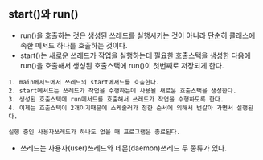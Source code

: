 ## start()와 run()
  - run()을 호출하는 것은 생성된 쓰레드를 실행시키는 것이 아니라 단순히 클래스에 속한 메서드 하나를 호출하는 것이다.
  - start()는 새로운 쓰레드가 작업을 실행하는데 필요한 호출스택을 생성한 다음에 run()을 호출해서 생성된 호출스택에 run()이 첫번째로 저장되게 한다.
  ```
  1. main메서드에서 쓰레드의 start메서드를 호출한다.
  2. start메서드는 쓰레드가 작업을 수행하는데 사용될 새로운 호출스택을 생성한다.
  3. 생성된 호출스택에 run메서드를 호출해서 쓰레드가 작업을 수행하도록 한다.
  4. 이제는 호출스택이 2개이기때문에 스케줄러가 정한 순서에 의해서 번갈아 가면서 실행된다.
  ```
  ```
  실행 중인 사용자쓰레드가 하나도 없을 때 프로그램은 종료된다.
  ```
  - 쓰레드는 사용자(user)쓰레드와 데몬(daemon)쓰레드 두 종류가 있다.
